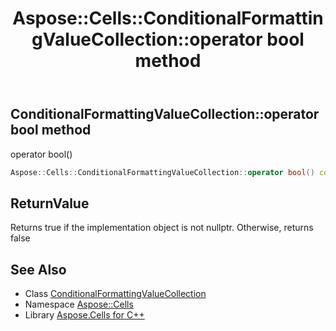 ﻿---
title: Aspose::Cells::ConditionalFormattingValueCollection::operator bool method
linktitle: operator bool
second_title: Aspose.Cells for C++ API Reference
description: 'Aspose::Cells::ConditionalFormattingValueCollection::operator bool method. operator bool() in C++.'
type: docs
weight: 400
url: /cpp/aspose.cells/conditionalformattingvaluecollection/operator_bool/
---
## ConditionalFormattingValueCollection::operator bool method


operator bool()

```cpp
Aspose::Cells::ConditionalFormattingValueCollection::operator bool() const
```


## ReturnValue

Returns true if the implementation object is not nullptr. Otherwise, returns false

## See Also

* Class [ConditionalFormattingValueCollection](../)
* Namespace [Aspose::Cells](../../)
* Library [Aspose.Cells for C++](../../../)
